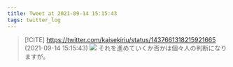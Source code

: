 ```yaml
---
title: Tweet at 2021-09-14 15:15:43
tags: twitter_log
---
```


> [!CITE] https://twitter.com/kaisekiriu/status/1437661318215921665 (2021-09-14 15:15:43)
> ![](https://twitter.com/kaisekiriu/status/1437661318215921665)
> それを進めていくか否かは個々人の判断になりますが。
